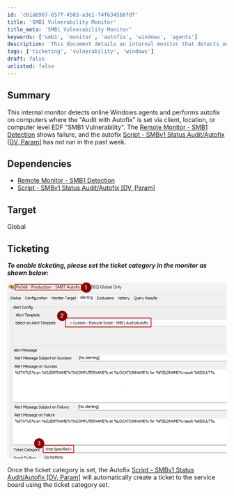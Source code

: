 ```yaml
---
id: 'cb1ab987-657f-4503-a3e1-f4f6345b6fdf'
title: 'SMB1 Vulnerability Monitor'
title_meta: 'SMB1 Vulnerability Monitor'
keywords: ['smb1', 'monitor', 'autofix', 'windows', 'agents']
description: 'This document details an internal monitor that detects online Windows agents and performs autofix on computers with the "Audit with Autofix" setting for the SMB1 Vulnerability. It highlights dependencies, target scope, and ticketing setup for effective management.'
tags: ['ticketing', 'vulnerability', 'windows']
draft: false
unlisted: false
---
```

## Summary

This internal monitor detects online Windows agents and performs autofix on computers where the "Audit with Autofix" is set via client, location, or computer level EDF "SMB1 Vulnerability". The [Remote Monitor - SMB1 Detection](<./CWA - Remote Monitor - SMB1 Detection.md>) shows failure, and the autofix [Script - SMBv1 Status Audit/Autofix [DV, Param]](<../scripts/SMBv1 Status AuditAutofix DV,Param.md>) has not run in the past week.

## Dependencies

- [Remote Monitor - SMB1 Detection](<./CWA - Remote Monitor - SMB1 Detection.md>)
- [Script - SMBv1 Status Audit/Autofix [DV, Param]](<../scripts/SMBv1 Status AuditAutofix DV,Param.md>)

## Target

Global

## Ticketing

**_To enable ticketing, please set the ticket category in the monitor as shown below:_**

![Ticket Category Setup](../../../static/img/SMB1-Autofix/image_1.png)

Once the ticket category is set, the Autofix [Script - SMBv1 Status Audit/Autofix [DV, Param]](<../scripts/SMBv1 Status AuditAutofix DV,Param.md>) will automatically create a ticket to the service board using the ticket category set.












